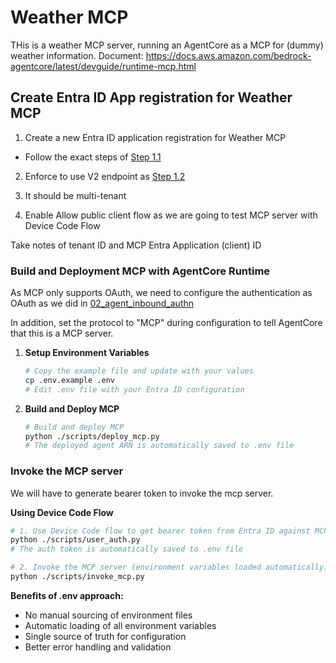 # Weather MCP
THis is a weather MCP server, running an AgentCore as a MCP for (dummy) weather information.
Document: https://docs.aws.amazon.com/bedrock-agentcore/latest/devguide/runtime-mcp.html 


## Create Entra ID App registration for Weather MCP
1. Create a new Entra ID application registration for Weather MCP
- Follow the exact steps of [Step 1.1](/02_agent_inbound_authn/README.md)

2. Enforce to use V2 endpoint as [Step 1.2](/02_agent_inbound_authn/README.md)

3. It should be multi-tenant 
4. Enable Allow public client flow as we are going to test MCP server with Device Code Flow 


Take notes of tenant ID and MCP Entra Application (client) ID

### Build and Deployment MCP with AgentCore Runtime
As MCP only supports OAuth, we need to configure the authentication as OAuth as we did in [02_agent_inbound_authn](../../../02_agent_inbound_authn/)

In addition, set the protocol to "MCP" during configuration to tell AgentCore that this is a MCP server.

1. **Setup Environment Variables**
   ```bash
   # Copy the example file and update with your values
   cp .env.example .env
   # Edit .env file with your Entra ID configuration
   ```

2. **Build and Deploy MCP**
   ```bash
   # Build and deploy MCP
   python ./scripts/deploy_mcp.py
   # The deployed agent ARN is automatically saved to .env file
   ```

### Invoke the MCP server
We will have to generate bearer token to invoke the mcp server.

**Using Device Code Flow**
```bash
# 1. Use Device Code flow to get bearer token from Entra ID against MCP application
python ./scripts/user_auth.py
# The auth token is automatically saved to .env file

# 2. Invoke the MCP server (environment variables loaded automatically)
python ./scripts/invoke_mcp.py
```

**Benefits of .env approach:**
- No manual sourcing of environment files
- Automatic loading of all environment variables
- Single source of truth for configuration
- Better error handling and validation
